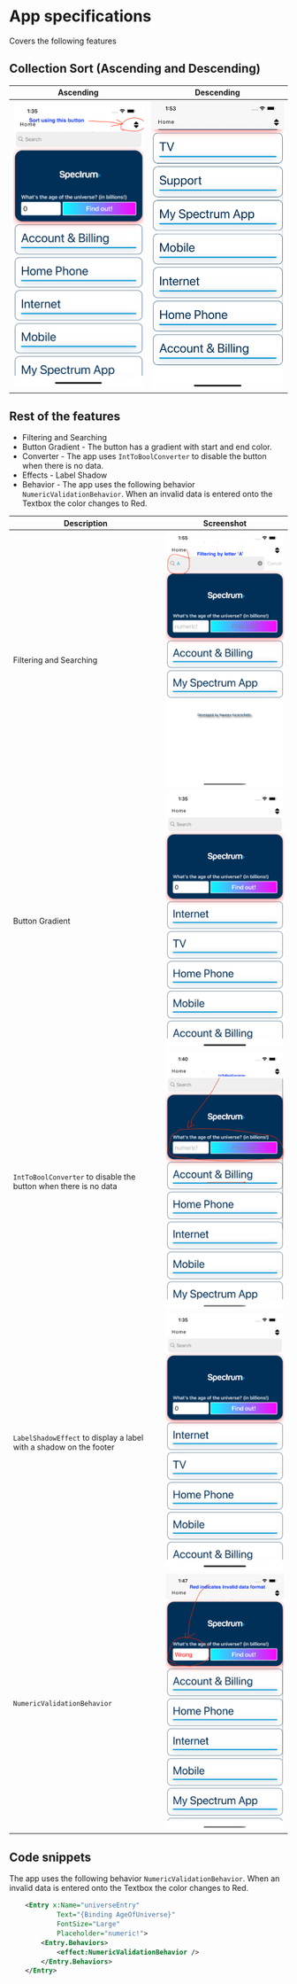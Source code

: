 # App specifications

Covers the following features

## Collection Sort (Ascending and Descending)

| Ascending  | Descending |
| ------------- | ------------- |
| ![Asc](/screenshots/sort-asc.png)  | ![D](/screenshots/sort-desc.png)  |

## Rest of the features

* Filtering and Searching
* Button Gradient - The button has a gradient with start and end color.
* Converter - The app uses `IntToBoolConverter` to disable the button when there is no data.
* Effects - Label Shadow
* Behavior - The app uses the following behavior `NumericValidationBehavior`. When an invalid data is entered onto the Textbox the color changes to Red.

| Description | Screenshot  
| ------------- | ------------- 
| Filtering and Searching | ![F](/screenshots/filter.png)  
| Button Gradient | ![Button](/screenshots/home.png)   
| `IntToBoolConverter` to disable the button when there is no data | ![Converter](/screenshots/converter.png)   
| `LabelShadowEffect` to display a label with a shadow on the footer | ![Button](/screenshots/home.png)  
| `NumericValidationBehavior`  | ![Behavior](/screenshots/behavior.png)

## Code snippets

The app uses the following behavior `NumericValidationBehavior`. When an invalid data is entered onto the Textbox the color changes to Red.

```xml
    <Entry x:Name="universeEntry"
            Text="{Binding AgeOfUniverse}"
            FontSize="Large"
            Placeholder="numeric!">
        <Entry.Behaviors>
            <effect:NumericValidationBehavior />
        </Entry.Behaviors>
    </Entry>
```




